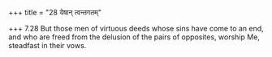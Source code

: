 +++
title = "28 येषान् त्वन्तगतम्"

+++
7.28 But those men of virtuous deeds whose sins have come to an end, and
who are freed from the delusion of the pairs of opposites, worship Me,
steadfast in their vows.
